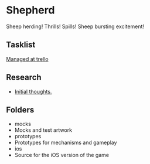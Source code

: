 # Shepherd

Sheep herding! Thrills! Spills! Sheep bursting excitement!

## Tasklist

[Managed at trello][trello]

## Research

- [Initial thoughts.][gd_initial]

## Folders

- mocks
 - Mocks and test artwork
- prototypes
 - Prototypes for mechanisms and gameplay
- ios
 - Source for the iOS version of the game




[trello]: https://trello.com/board/shepherd/4f76dcce6d8ec9b150b783e1 "Trello Task List"
[gd_initial]: https://docs.google.com/a/noiseandheat.com/document/d/1uxet0V4BVWZQTi18Ws3J8ISzi1wOd9KNTBg4mtaerYU/edit "Some initial thoughts"
